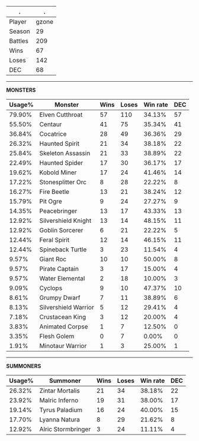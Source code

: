 .|.
|-|-
Player|gzone
Season|29
Battles|209
Wins|67
Loses|142
DEC|68

---
**MONSTERS**

Usage%|Monster|Wins|Loses|Win rate|DEC|
-|-|-|-|-|-|
79.90%|Elven Cutthroat|57|110|34.13%|57|
55.50%|Centaur|41|75|35.34%|41|
36.84%|Cocatrice|28|49|36.36%|29|
26.32%|Haunted Spirit|21|34|38.18%|22|
25.84%|Skeleton Assassin|21|33|38.89%|22|
22.49%|Haunted Spider|17|30|36.17%|17|
19.62%|Kobold Miner|17|24|41.46%|14|
17.22%|Stonesplitter Orc|8|28|22.22%|8|
16.27%|Fire Beetle|13|21|38.24%|12|
15.79%|Pit Ogre|9|24|27.27%|9|
14.35%|Peacebringer|13|17|43.33%|13|
12.92%|Silvershield Knight|13|14|48.15%|11|
12.92%|Goblin Sorcerer|6|21|22.22%|5|
12.44%|Feral Spirit|12|14|46.15%|11|
12.44%|Spineback Turtle|3|23|11.54%|4|
9.57%|Giant Roc|10|10|50.00%|8|
9.57%|Pirate Captain|3|17|15.00%|4|
9.57%|Water Elemental|2|18|10.00%|3|
9.09%|Cyclops|9|10|47.37%|10|
8.61%|Grumpy Dwarf|7|11|38.89%|6|
8.13%|Silvershield Warrior|5|12|29.41%|4|
7.18%|Crustacean King|3|12|20.00%|4|
3.83%|Animated Corpse|1|7|12.50%|0|
3.35%|Flesh Golem|0|7|0.00%|0|
1.91%|Minotaur Warrior|1|3|25.00%|1|

---
**SUMMONERS**

Usage%|Summoner|Wins|Loses|Win rate|DEC|
-|-|-|-|-|-|
26.32%|Zintar Mortalis|21|34|38.18%|22|
23.92%|Malric Inferno|19|31|38.00%|17|
19.14%|Tyrus Paladium|16|24|40.00%|15|
17.70%|Lyanna Natura|8|29|21.62%|8|
12.92%|Alric Stormbringer|3|24|11.11%|4|
